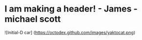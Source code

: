 # I am making a header! - James - michael scott

![Initial-D car] (https://octodex.github.com/images/yaktocat.png)
